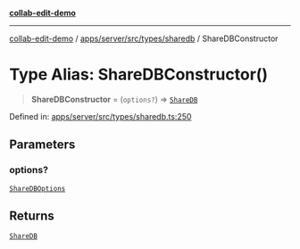 [**collab-edit-demo**](../../../../../../README.md)

***

[collab-edit-demo](../../../../../../README.md) / [apps/server/src/types/sharedb](../README.md) / ShareDBConstructor

# Type Alias: ShareDBConstructor()

> **ShareDBConstructor** = (`options?`) => [`ShareDB`](ShareDB.md)

Defined in: [apps/server/src/types/sharedb.ts:250](https://github.com/austyle-io/pub-sub-demo/blob/facd25f09850fc4e78e94ce267c52e173d869933/apps/server/src/types/sharedb.ts#L250)

## Parameters

### options?

[`ShareDBOptions`](ShareDBOptions.md)

## Returns

[`ShareDB`](ShareDB.md)

